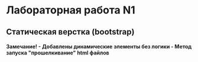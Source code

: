 # Лабораторная работа N1
## Статическая верстка (bootstrap)
#### Замечание! - Добавлены динамические элементы без логики - Метод запуска "прошелкивание" html файлов 